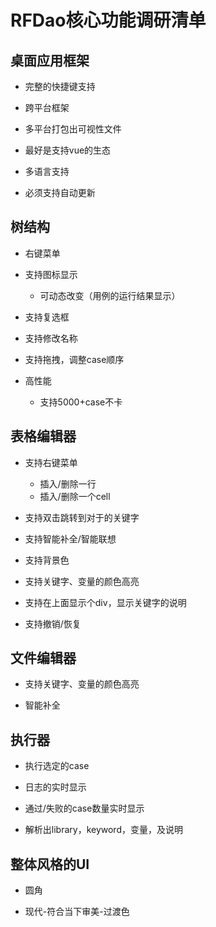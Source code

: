 # RFDao核心功能调研清单

## 桌面应用框架

- 完整的快捷键支持

- 跨平台框架

- 多平台打包出可视性文件

- 最好是支持vue的生态

- 多语言支持

- 必须支持自动更新

## 树结构

- 右键菜单

- 支持图标显示

  - 可动态改变（用例的运行结果显示）

- 支持复选框

- 支持修改名称

- 支持拖拽，调整case顺序

- 高性能

  - 支持5000+case不卡

## 表格编辑器

- 支持右键菜单

  - 插入/删除一行
  - 插入/删除一个cell

- 支持双击跳转到对于的关键字

- 支持智能补全/智能联想

- 支持背景色

- 支持关键字、变量的颜色高亮

- 支持在上面显示个div，显示关键字的说明

- 支持撤销/恢复

## 文件编辑器

- 支持关键字、变量的颜色高亮

- 智能补全

## 执行器

- 执行选定的case

- 日志的实时显示

- 通过/失败的case数量实时显示

- 解析出library，keyword，变量，及说明

## 整体风格的UI

- 圆角

- 现代-符合当下审美-过渡色

